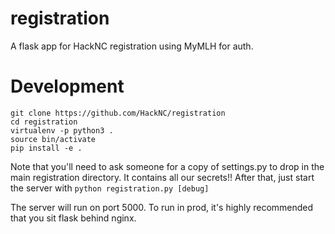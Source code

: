 # registration
A flask app for HackNC registration using MyMLH for auth.

# Development
```
git clone https://github.com/HackNC/registration
cd registration
virtualenv -p python3 .
source bin/activate
pip install -e .
```
Note that you'll need to ask someone for a copy of settings.py to drop in the main registration directory.  It contains all our secrets!!
After that, just start the server with `python registration.py [debug]`

The server will run on port 5000.  To run in prod, it's highly recommended that you sit flask behind nginx.